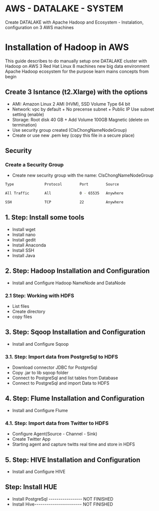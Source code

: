 # AWS - DATALAKE - SYSTEM
Create DATALAKE with Apache Hadoop and Ecosystem - Instalation, configuration on 3 AWS machines


# Installation of Hadoop in AWS
This guide describes to do manually setup one DATALAKE cluster with Hadoop on AWS 3 Red Hat Linux 8 machines new big data environment Apache Hadoop ecosystem for the purpose learn mains concepts from begin 


## Create 3 Isntance (t2.Xlarge) with the options
* AMI: Amazon Linux 2 AMI (HVM), SSD Volume Type 64 bit
* Network: vpc by default + No precense subnet + Public IP Use subnet  setting (enable)
* Storage: Root disk 40 GB + Add Volume 100GB Magnetic (delete on termination)
* Use security group created (ClsChongNameNodeGroup)
* Create or use new .pem key (copy this file in a secure place)

## Security

### Create a Security Group

* Create new security group with the name: ClsChongNameNodeGroup
```bash
Type              Protocol        Port        Source

All Traffic       All             0 - 65535   Anywhere   

SSH               TCP             22          Anywhere
```

## 1. Step: Install some tools
  * Install wget
  * Install nano
  * Install gedit
  * Install Anaconda
  * Install SSH
  * Install Java

## 2. Step: Hadoop Installation and Configuration
  * Install and Configure Hadoop NameNode and DataNode 
  
### 2.1 Step: Working with HDFS
  * List files 
  * Create directory
  * copy files 
  
## 3. Step: Sqoop Installation and Configuration
  * Install and Configure Sqoop

### 3.1. Step: Import data from PostgreSql to HDFS
  * Download connector JDBC for PostgreSql        
  * Copy .jar to lib sqoop folder  
  * Connect to PostgreSql and list tables from Database 
  * Connect to PostgreSql and import Data to HDFS 
  
## 4. Step: Flume Installation and Configuration
  * Install and Configure Flume

### 4.1. Step: Import data from Twitter to HDFS
  *  Configure Agent(Source - Channel - Sink)
  *  Create Twitter App
  *  Starting agent and capture twitts real time and store in HDFS
 
## 5. Step: HIVE Installation and Configuration
  * Install and Configure HIVE
  
## Step: Install HUE
  * Install PostgreSql ----------------- NOT FINISHED
  * Install Hive------------------------ NOT FINISHED
 

